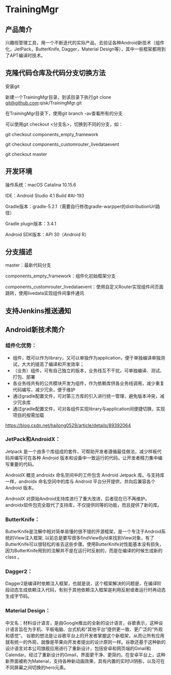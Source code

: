 # TrainingMgr

## 产品简介
兴趣班管理工具，用一个不断迭代的实际产品，去验证各种Android新技术（组件化，JetPack，ButterKnife, Dagger，Material Design等），其中一些框架都用到了APT编译时技术。

## 克隆代码仓库及代码分支切换方法
安装git

新建一个TrainingMgr目录，到该目录下执行git clone git@github.com:qisk/TrainingMgr.git

在TrainingMgr目录下，使用git branch -av查看所有的分支

可以使用git checkout <分支名>，切换到不同的分支，如：

git checkout components_empty_framework

git checkout components_customrouter_livedataevent

git checkout master


## 开发环境
操作系统：macOS Catalina 10.15.6

IDE：Android Studio 4.1 Build #AI-193

Gradle版本：gradle-5.2.1（需要自行修改gradle-warpper的distributionUrl路径）

Gradle plugin版本：3.4.1

Android SDK版本：API 30（Android R）


## 分支描述
master：最新代码分支

components_empty_framework：组件化初始框架分支

components_customrouter_livedataevent：使用自定义Router实现组件间页面跳转，使用livedata实现组件间事件通讯

## 支持Jenkins推送通知


## Android新技术简介

### 组件化优势：
- 组件，既可以作为library，又可以单独作为application，便于单独编译单独测试，大大的提高了编译和开发效率；
- （业务）组件，可有自己独立的版本，业务线互不干扰，可单独编译、测试、打包、部署
- 各业务线共有的公共模块开发为组件，作为依赖库供各业务线调用，减少重复代码编写，减少冗余，便于维护
- 通过gradle配置文件，可对第三方库的引入进行统一管理，避免版本冲突，减少冗余库
- 通过gradle配置文件，可对各组件实现library与application间便捷切换，实现项目的按需加载

https://blog.csdn.net/hailong0529/article/details/89392064

### JetPack和AndroidX：

Jetpack 是一个由多个库组成的套件，可帮助开发者遵循最佳做法，减少样板代码并编写可在各种 Android 版本和设备中一致运行的代码，让开发者精力集中编写重要的代码。

AndroidX 概览
androidx 命名空间中的工件包含 Android Jetpack 库。与支持库一样，androidx 命名空间中的库与 Android 平台分开提供，并向后兼容各个Android 版本。

AndroidX 对原始Android支持库进行了重大改进，后者现在已不再维护。androidx软件包完全取代了支持库，不仅提供同等的功能，而且提供了新的库。

### ButterKnife：

​ButterKnife是注解中相对简单易懂的很不错的开源框架，是一个专注于Android系统的View注入框架, 以前总是要写很多findViewById来找到View对象，有了ButterKnife可以很轻松的省去这些步骤。使用ButterKnife对性能基本没有损失，因为ButterKnife用到的注解并不是在运行时反射的，而是在编译的时候生成新的class 。

### Dagger2：
Dagger2是编译时依赖注入框架，也就是说，这个框架解决的问题是，在编译阶段动态生成依赖注入代码，有别于其他依赖注入框架是利用反射或者运行时再动态生成字节码。

### Material Design：
中文名：材料设计语言，是由Google推出的全新的设计语言，谷歌表示，这种设计语言旨在为手机、平板电脑、台式机和“其他平台”提供更一致、更广泛的“外观和感觉”。
谷歌的想法是让谷歌平台上的开发者掌握这个新框架，从而让所有应用就有统一的外观，就像是苹果向开发者提出的设计原则一样。谷歌还基于这种新的设计语言对本公司旗舰应用进行了重新设计，包括安卓和网页端的Gmail和Calendar。经过了重新设计的Gmail，界面更干净、更简约。在安卓平台上，这种新界面被称为Material，支持各种新动画效果，具有内置的实时UI阴影，以及可在不同屏幕之间切换的hero元素。
